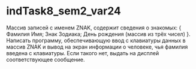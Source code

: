 # indTask8_sem2_var24
Массив записей с именем ZNAK, содержит сведения о знакомых:
{
  Фамилия Имя;
  Знак Зодиака;
  День рождения (массив из трёх чисел)
}.
Написать программу, обеспечивающую ввод с клавиатуры данных в массив ZNAK
и вывод на экран информации о человеке, чья фамилия введена с клавиатуры.
Если такого нет, выдать на дисплей соответствующее сообщение.
